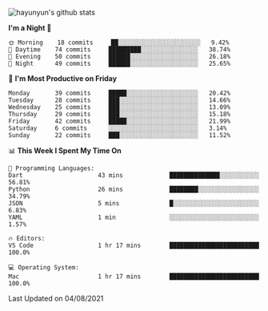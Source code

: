 
![hayunyun's github stats](https://github-readme-stats.vercel.app/api?username=hayunyun&show_icons=true)


<!--START_SECTION:waka-->
**I'm a Night 🦉** 

```text
🌞 Morning    18 commits     ██░░░░░░░░░░░░░░░░░░░░░░░   9.42% 
🌆 Daytime    74 commits     █████████░░░░░░░░░░░░░░░░   38.74% 
🌃 Evening    50 commits     ██████░░░░░░░░░░░░░░░░░░░   26.18% 
🌙 Night      49 commits     ██████░░░░░░░░░░░░░░░░░░░   25.65%

```
📅 **I'm Most Productive on Friday** 

```text
Monday       39 commits     █████░░░░░░░░░░░░░░░░░░░░   20.42% 
Tuesday      28 commits     ███░░░░░░░░░░░░░░░░░░░░░░   14.66% 
Wednesday    25 commits     ███░░░░░░░░░░░░░░░░░░░░░░   13.09% 
Thursday     29 commits     ███░░░░░░░░░░░░░░░░░░░░░░   15.18% 
Friday       42 commits     █████░░░░░░░░░░░░░░░░░░░░   21.99% 
Saturday     6 commits      ░░░░░░░░░░░░░░░░░░░░░░░░░   3.14% 
Sunday       22 commits     ███░░░░░░░░░░░░░░░░░░░░░░   11.52%

```


📊 **This Week I Spent My Time On** 

```text
💬 Programming Languages: 
Dart                     43 mins             ██████████████░░░░░░░░░░░   56.81% 
Python                   26 mins             ████████░░░░░░░░░░░░░░░░░   34.79% 
JSON                     5 mins              █░░░░░░░░░░░░░░░░░░░░░░░░   6.83% 
YAML                     1 min               ░░░░░░░░░░░░░░░░░░░░░░░░░   1.57%

🔥 Editors: 
VS Code                  1 hr 17 mins        █████████████████████████   100.0%

💻 Operating System: 
Mac                      1 hr 17 mins        █████████████████████████   100.0%

```


 Last Updated on 04/08/2021
<!--END_SECTION:waka-->

<!--
**hayunyun/hayunyun** is a ✨ _special_ ✨ repository because its `README.md` (this file) appears on your GitHub profile.

Here are some ideas to get you started:

- 🔭 I’m currently working on ...
- 🌱 I’m currently learning ...
- 👯 I’m looking to collaborate on ...
- 🤔 I’m looking for help with ...
- 💬 Ask me about ...
- 📫 How to reach me: ...
- 😄 Pronouns: ...
- ⚡ Fun fact: ...
-->
